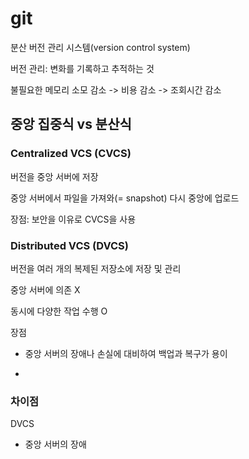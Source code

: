 # git

분산 버전 관리 시스템(version control system)

버전 관리: 변화를 기록하고 추적하는 것

불필요한 메모리 소모 감소 -> 비용 감소 -> 조회시간 감소

## 중앙 집중식 vs 분산식

### Centralized VCS (CVCS)

버전을 중앙 서버에 저장

중앙 서버에서 파일을 가져와(= snapshot) 다시 중앙에 업로드

장점: 보안을 이유로 CVCS을 사용

### Distributed VCS (DVCS)

버전을 여러 개의 복제된 저장소에 저장 및 관리

중앙 서버에 의존 X

동시에 다양한 작업 수행 O

장점

- 중앙 서버의 장애나 손실에 대비하여 백업과 복구가 용이

- 


### 차이점

DVCS

- 중앙 서버의 장애